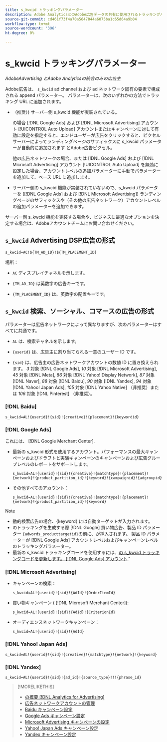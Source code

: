 ```yaml
---
title: s_kwcid トラッキングパラメーター
description: Adobe AnalyticsとのAdobe広告データの共有に使用されるトラッキングパラメーターについて説明します。
source-git-commit: cd461f73f4a70a5647844a6075ba1c65d64a9b04
workflow-type: tm+mt
source-wordcount: '396'
ht-degree: 0%

---
```


# s_kwcid トラッキングパラメーター

*AdobeAdvertising とAdobe Analyticsの統合のみの広告主*

<!-- Where should this go? It probably belongs in the Analytics integration chapter, but I'll need to fit it in/create context around it/explain more about implementation and how this works.  SPECIFICALLY, I'll need to update the second section that explains when/where to add the code for DSP clients. -->

Adobe広告は、 `s_kwcid` ad channel および ad ネットワーク固有の要素で構成される append パラメーター。 パラメーターは、次のいずれかの方法でトラッキング URL に追加されます。

* （推奨）<!--; the only option for Advertising DSP-->) サーバー側 s_kwcid 機能が実装されている。

   の場合 [!DNL Google Ads] および [!DNL Microsoft Advertising] アカウント [!UICONTROL Auto Upload] アカウントまたはキャンペーンに対して有効に設定を指定すると、エンドユーザーが広告をクリックすると、ピクセルサーバーによってランディングページのサフィックスに s_kwcid パラメーターが自動的に追加されます <!-- click a search ad or views a display ad --> とAdobe広告ピクセル。

   他の広告ネットワークの場合、または [!DNL Google Ads] および [!DNL Microsoft Advertising] アカウント [!UICONTROL Auto Upload] を無効に設定した場合、アカウントレベルの追加パラメーターに手動でパラメーターを追加して、ベース URL に追加します。

* <!-- (Search, Social, & Commerce only) -->サーバー側の s_kwcid 機能が実装されていないので、s_kwcid パラメーターを ([!DNL Google Ads] および [!DNL Microsoft Advertising]) ランディングページのサフィックスや（その他の広告ネットワーク）アカウントレベルの追加パラメーターを追加できます。

サーバー側 s_kwcid 機能を実装する場合や、ビジネスに最適なオプションを決定する場合は、Adobeアカウントチームにお問い合わせください。

## `s_kwcid` Advertising DSP広告の形式

`s_kwcid=AC!${TM_AD_ID}!${TM_PLACEMENT_ID}`

場所：

* `AC` ディスプレイチャネルを示します。

* `{TM_AD_ID}` は英数字の広告キーです。

* `{TM_PLACEMENT_ID}` は、英数字の配置キーです。

## `s_kwcid` 検索、ソーシャル、コマースの広告の形式

パラメーターは広告ネットワークによって異なりますが、次のパラメーターはすべてに共通です。

* `AL` は、検索チャネルを示します。 <!-- what about social/Facebook, and display ads on Google (like Gmail, YouTube)? -->

* `{userid}` は、広告主に割り当てられる一意のユーザー ID です。

* `{sid}` は、広告主の広告ネットワークアカウントの数値 ID に置き換えられます。 *3* 対象 [!DNL Google Ads], *10* 対象 [!DNL Microsoft Advertising], *45* 対象 [!DNL Meta], *86* 対象 [!DNL Yahoo! Display Network], *87* 対象 [!DNL Naver], *88* 対象 [!DNL Baidu], *90* 対象 [!DNL Yandex], *94* 対象 [!DNL Yahoo! Japan Ads], *105* 対象 [!DNL Yahoo Native] （非推奨）または *106* 対象 [!DNL Pinterest] （非推奨）。

### [!DNL Baidu]

`s_kwcid=AL!{userid}!{sid}!{creative}!{placement}!{keywordid}`

### [!DNL Google Ads]

これには、 [!DNL Google Merchant Center].

* 最新の s_kwcid 形式を使用するアカウント。パフォーマンスの最大キャンペーンおよびドラフトと実験キャンペーンのキャンペーンおよび広告グループレベルのレポートをサポートします。

   `s_kwcid=AL!{userid}!{sid}!{creative}!{matchtype}!{placement}!{network}!{product_partition_id}!{keyword}!{campaignid}!{adgroupid}`

* その他すべてのアカウント：

   `s_kwcid=AL!{userid}!{sid}!{creative}!{matchtype}!{placement}!{network}!{product_partition_id}!{keyword}`

>[!NOTE]
>
>* 動的検索広告の場合、{keyword} には自動ターゲットが入力されます。
>* のトラッキングを生成する際 [!DNL Google] 買い物広告、製品 ID パラメーター `{adwords_producttargetid}`の前に、が挿入されます。 製品 ID パラメーターが [!DNL Google Ads] アカウントレベルおよびキャンペーンレベルのトラッキングパラメーター。
>* 最新の s_kwcid トラッキングコードを使用するには、[の s_kwcid トラッキングコードを更新します。 [!DNL Google Ads] アカウント](/help/search-social-commerce/campaign-management/accounts/update-skwcid-google.md).&quot;


<!--

### [!DNL Meta]

`s_kwcid=AL!{userid}!{sid}!{{ad.id}}!{{campaign.id}}!{{adset.id}}`

where:

* `{{ad.id}}` is the unique numeric ID for the ad/creative.

* `{{campaign.id}}` is the unique ID for the campaign.

* `{{adset.id}}` is the unique ID for the ad set.

-->

### [!DNL Microsoft Advertising]

* キャンペーンの検索：

   `s_kwcid=AL!{userid}!{sid}!{AdId}!{OrderItemId}`

* 買い物キャンペーン ( [!DNL Microsoft Merchant Center]):

   `s_kwcid=AL!{userid}!{sid}!{AdId}!{CriterionId}`

* オーディエンスネットワークキャンペーン：

   `s_kwcid=AL!{userid}!{sid}!{AdId}`

### [!DNL Yahoo! Japan Ads]

`s_kwcid=AL!{userid}!{sid}!{creative}!{matchtype}!{network}!{keyword}`

### [!DNL Yandex]

`s_kwcid=AL!{userid}!{sid}!{ad_id}!{source_type}!!!{phrase_id}`

>[!MORELIKETHIS]
>
>* [の概要 [!DNL Analytics for Advertising]](/help/integrations/analytics/overview.md)
>* [広告ネットワークアカウントの管理](/help/search-social-commerce/campaign-management/accounts/ad-network-account-manage.md)
>* [Baidu キャンペーン設定](/help/search-social-commerce/campaign-management/campaigns/campaign-settings-baidu.md)
>* [Google Ads キャンペーン設定](/help/search-social-commerce/campaign-management/campaigns/campaign-settings-google.md)
>* [Microsoft Advertising キャンペーンの設定](/help/search-social-commerce/campaign-management/campaigns/campaign-settings-microsoft.md)
>* [Yahoo! Japan Ads キャンペーン設定](/help/search-social-commerce/campaign-management/campaigns/campaign-settings-yahoo-japan.md)
>* [Yandex キャンペーン設定](/help/search-social-commerce/campaign-management/campaigns/campaign-settings-yandex.md)

